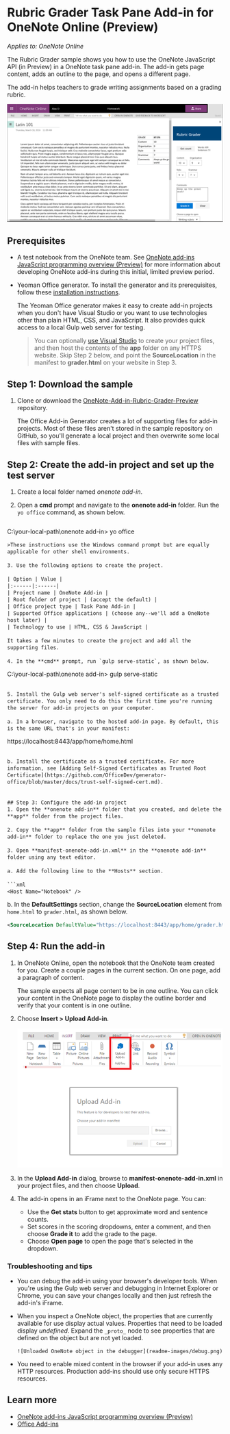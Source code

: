 # Rubric Grader Task Pane Add-in for OneNote Online (Preview)

_Applies to: OneNote Online_

The Rubric Grader sample shows you how to use the OneNote JavaScript API (in Preview) in a OneNote task pane add-in. The add-in gets page content, adds an outline to the page, and opens a different page.

The add-in helps teachers to grade writing assignments based on a grading rubric.

![Rubric Grader task pane add-in in OneNote Online](readme-images/rubric-grader.png) 

## Prerequisites
- A test notebook from the OneNote team. See [OneNote add-ins JavaScript programming overview (Preview)]() for more information about developing OneNote add-ins during this initial, limited preview period.

- Yeoman Office generator. To install the generator and its prerequisites, follow these [installation instructions](https://dev.office.com/docs/add-ins/get-started/create-an-office-add-in-using-any-editor).

   The Yeoman Office generator makes it easy to create add-in projects when you don't have Visual Studio or you want to use technologies other than plain HTML, CSS, and JavaScript. It also provides quick access to a local Gulp web server for testing. 

   >You can optionally [use Visual Studio](https://dev.office.com/docs/add-ins/get-started/create-and-debug-office-add-ins-in-visual-studio) to create your project files, and then host the contents of the **app** folder on any HTTPS website. Skip Step 2 below, and point the **SourceLocation** in the manifest to **grader.html** on your website in Step 3.

## Step 1: Download the sample
1. Clone or download the [OneNote-Add-in-Rubric-Grader-Preview](https://github.com/OfficeDev/oneNote-Add-in-Rubric-Grader-Preview) repository. 

   The Office Add-in Generator creates a lot of supporting files for add-in projects. Most of these files aren't stored in the sample repository on GitHub, so you'll generate a local project and then overwrite some local files with sample files. 

## Step 2: Create the add-in project and set up the test server
1. Create a local folder named *onenote add-in*.

2. Open a **cmd** prompt and navigate to the **onenote add-in** folder. Run the `yo office` command, as shown below.

   ```
C:\your-local-path\onenote add-in\> yo office
   ```
   >These instructions use the Windows command prompt but are equally applicable for other shell environments. 

3. Use the following options to create the project.

   | Option | Value |
   |:------|:------|
   | Project name | OneNote Add-in |
   | Root folder of project | (accept the default) |
   | Office project type | Task Pane Add-in |
   | Supported Office applications | (choose any--we'll add a OneNote host later) |
   | Technology to use | HTML, CSS & JavaScript |

   It takes a few minutes to create the project and add all the supporting files.

4. In the **cmd** prompt, run `gulp serve-static`, as shown below.

   ```
C:\your-local-path\onenote add-in\> gulp serve-static
   ```

5. Install the Gulp web server's self-signed certificate as a trusted certificate. You only need to do this the first time you're running the server for add-in projects on your computer.  

   a. In a browser, navigate to the hosted add-in page. By default, this is the same URL that's in your manifest:

   ```
https://localhost:8443/app/home/home.html
   ```

   b. Install the certificate as a trusted certificate. For more information, see [Adding Self-Signed Certificates as Trusted Root Certificate](https://github.com/OfficeDev/generator-office/blob/master/docs/trust-self-signed-cert.md).


## Step 3: Configure the add-in project 
1. Open the **onenote add-in** folder that you created, and delete the **app** folder from the project files.

2. Copy the **app** folder from the sample files into your **onenote add-in** folder to replace the one you just deleted.

3. Open **manifest-onenote-add-in.xml** in the **onenote add-in** folder using any text editor.

   a. Add the following line to the **Hosts** section.

   ```xml
<Host Name="Notebook" />
   ```

   b. In the **DefaultSettings** section, change the **SourceLocation** element from  `home.html` to `grader.html`, as shown below.

   ```xml
<SourceLocation DefaultValue="https://localhost:8443/app/home/grader.html"/>
   ```

## Step 4: Run the add-in 
1. In OneNote Online, open the notebook that the OneNote team created for you. Create a couple pages in the current section. On one page, add a paragraph of content.

   The sample expects all page content to be in one outline. You can click your content in the OneNote page to display the outline border and verify that your content is in one outline.

2. Choose **Insert > Upload Add-in**. 

   ![Upload Add-in dialog](readme-images/insert-add-ins.png)

3. In the **Upload Add-in** dialog, browse to **manifest-onenote-add-in.xml** in your project files, and then choose **Upload**.

4. The add-in opens in an iFrame next to the OneNote page. You can:
   - Use the **Get stats** button to get approximate word and sentence counts. 
   - Set scores in the scoring dropdowns, enter a comment, and then choose **Grade it** to add the grade to the page.
   - Choose **Open page** to open the page that's selected in the dropdown.

### Troubleshooting and tips 
- You can debug the add-in using your browser's developer tools. When you're using the Gulp web server and debugging in Internet Explorer or Chrome, you can save your changes locally and then just refresh the add-in's iFrame.

- When you inspect a OneNote object, the properties that are currently available for use display actual values. Properties that need to be loaded display *undefined*. Expand the `_proto_` node to see properties that are defined on the object but are not yet loaded.

      ![Unloaded OneNote object in the debugger](readme-images/debug.png)

- You need to enable mixed content in the browser if your add-in uses any HTTP resources. Production add-ins should use only secure HTTPS resources.

## Learn more

- [OneNote add-ins JavaScript programming overview (Preview)](http://aka.ms/onenote-add-ins)
- [Office Add-ins](https://dev.office.com/docs/add-ins/overview/office-add-ins)
